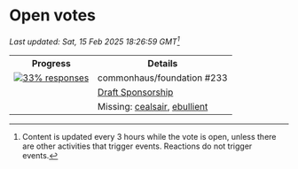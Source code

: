 # Open votes

*Last updated: Sat, 15 Feb 2025 18:26:59 GMT[^1]*

<table>
<tr><th>Progress</th><th>Details</th></tr>
<tr>
<td rowspan="3" valign="top"><a href="./results/commonhaus/foundation/233.md"><img src="https://www.commonhaus.org/votes/progress-3.svg" alt="33% responses"></a></td>
<td>commonhaus/foundation #233</td>
</tr><tr>
<td><a href="https://github.com/commonhaus/foundation/issues/233">Draft Sponsorship</a></td>
</tr><tr>
<td>Missing: <a href="https://github.com/cealsair">cealsair</a>, <a href="https://github.com/ebullient">ebullient</a></td>
</tr>
</table>

[^1]: Content is updated every 3 hours while the vote is open, unless there are other activities that trigger events. Reactions do not trigger events.
